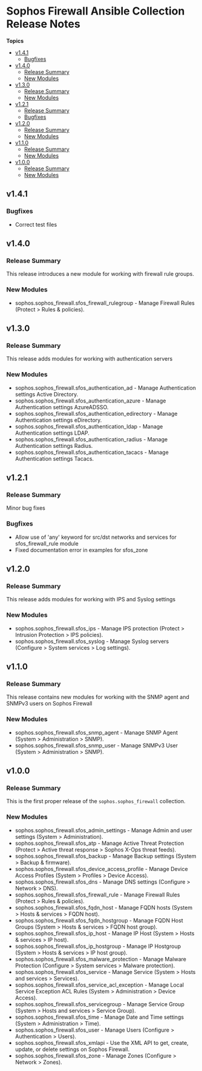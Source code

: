 # Sophos Firewall Ansible Collection Release Notes

**Topics**

- <a href="#v1-4-1">v1\.4\.1</a>
    - <a href="#bugfixes">Bugfixes</a>
- <a href="#v1-4-0">v1\.4\.0</a>
    - <a href="#release-summary">Release Summary</a>
    - <a href="#new-modules">New Modules</a>
- <a href="#v1-3-0">v1\.3\.0</a>
    - <a href="#release-summary-1">Release Summary</a>
    - <a href="#new-modules-1">New Modules</a>
- <a href="#v1-2-1">v1\.2\.1</a>
    - <a href="#release-summary-2">Release Summary</a>
    - <a href="#bugfixes-1">Bugfixes</a>
- <a href="#v1-2-0">v1\.2\.0</a>
    - <a href="#release-summary-3">Release Summary</a>
    - <a href="#new-modules-2">New Modules</a>
- <a href="#v1-1-0">v1\.1\.0</a>
    - <a href="#release-summary-4">Release Summary</a>
    - <a href="#new-modules-3">New Modules</a>
- <a href="#v1-0-0">v1\.0\.0</a>
    - <a href="#release-summary-5">Release Summary</a>
    - <a href="#new-modules-4">New Modules</a>

<a id="v1-4-1"></a>
## v1\.4\.1

<a id="bugfixes"></a>
### Bugfixes

* Correct test files

<a id="v1-4-0"></a>
## v1\.4\.0

<a id="release-summary"></a>
### Release Summary

This release introduces a new module for working with firewall rule groups\.

<a id="new-modules"></a>
### New Modules

* sophos\.sophos\_firewall\.sfos\_firewall\_rulegroup \- Manage Firewall Rules \(Protect \> Rules \& policies\)\.

<a id="v1-3-0"></a>
## v1\.3\.0

<a id="release-summary-1"></a>
### Release Summary

This release adds modules for working with authentication servers

<a id="new-modules-1"></a>
### New Modules

* sophos\.sophos\_firewall\.sfos\_authentication\_ad \- Manage Authentication settings Active Directory\.
* sophos\.sophos\_firewall\.sfos\_authentication\_azure \- Manage Authentication settings AzureADSSO\.
* sophos\.sophos\_firewall\.sfos\_authentication\_edirectory \- Manage Authentication settings eDirectory\.
* sophos\.sophos\_firewall\.sfos\_authentication\_ldap \- Manage Authentication settings LDAP\.
* sophos\.sophos\_firewall\.sfos\_authentication\_radius \- Manage Authentication settings Radius\.
* sophos\.sophos\_firewall\.sfos\_authentication\_tacacs \- Manage Authentication settings Tacacs\.

<a id="v1-2-1"></a>
## v1\.2\.1

<a id="release-summary-2"></a>
### Release Summary

Minor bug fixes

<a id="bugfixes-1"></a>
### Bugfixes

* Allow use of \'any\' keyword for src/dst networks and services for sfos\_firewall\_rule module
* Fixed documentation error in examples for sfos\_zone

<a id="v1-2-0"></a>
## v1\.2\.0

<a id="release-summary-3"></a>
### Release Summary

This release adds modules for working with IPS and Syslog settings

<a id="new-modules-2"></a>
### New Modules

* sophos\.sophos\_firewall\.sfos\_ips \- Manage IPS protection \(Protect \> Intrusion Protection \> IPS policies\)\.
* sophos\.sophos\_firewall\.sfos\_syslog \- Manage Syslog servers \(Configure \> System services \> Log settings\)\.

<a id="v1-1-0"></a>
## v1\.1\.0

<a id="release-summary-4"></a>
### Release Summary

This release contains new modules for working with the SNMP agent and SNMPv3 users on Sophos Firewall

<a id="new-modules-3"></a>
### New Modules

* sophos\.sophos\_firewall\.sfos\_snmp\_agent \- Manage SNMP Agent \(System \> Administration \> SNMP\)\.
* sophos\.sophos\_firewall\.sfos\_snmp\_user \- Manage SNMPv3 User \(System \> Administration \> SNMP\)\.

<a id="v1-0-0"></a>
## v1\.0\.0

<a id="release-summary-5"></a>
### Release Summary

This is the first proper release of the <code>sophos\.sophos\_firewall</code> collection\.

<a id="new-modules-4"></a>
### New Modules

* sophos\.sophos\_firewall\.sfos\_admin\_settings \- Manage Admin and user settings \(System \> Administration\)\.
* sophos\.sophos\_firewall\.sfos\_atp \- Manage Active Threat Protection \(Protect \> Active threat response \> Sophos X\-Ops threat feeds\)\.
* sophos\.sophos\_firewall\.sfos\_backup \- Manage Backup settings \(System \> Backup \& firmware\)\.
* sophos\.sophos\_firewall\.sfos\_device\_access\_profile \- Manage Device Access Profiles \(System \> Profiles \> Device Access\)\.
* sophos\.sophos\_firewall\.sfos\_dns \- Manage DNS settings \(Configure \> Network \> DNS\)\.
* sophos\.sophos\_firewall\.sfos\_firewall\_rule \- Manage Firewall Rules \(Protect \> Rules \& policies\)\.
* sophos\.sophos\_firewall\.sfos\_fqdn\_host \- Manage FQDN hosts \(System \> Hosts \& services \> FQDN host\)\.
* sophos\.sophos\_firewall\.sfos\_fqdn\_hostgroup \- Manage FQDN Host Groups \(System \> Hosts \& services \> FQDN host group\)\.
* sophos\.sophos\_firewall\.sfos\_ip\_host \- Manage IP Host \(System \> Hosts \& services \> IP host\)\.
* sophos\.sophos\_firewall\.sfos\_ip\_hostgroup \- Manage IP Hostgroup \(System \> Hosts \& services \> IP host group\)\.
* sophos\.sophos\_firewall\.sfos\_malware\_protection \- Manage Malware Protection \(Configure \> System services \> Malware protection\)\.
* sophos\.sophos\_firewall\.sfos\_service \- Manage Service \(System \> Hosts and services \> Services\)\.
* sophos\.sophos\_firewall\.sfos\_service\_acl\_exception \- Manage Local Service Exception ACL Rules \(System \> Administration \> Device Access\)\.
* sophos\.sophos\_firewall\.sfos\_servicegroup \- Manage Service Group \(System \> Hosts and services \> Service Group\)\.
* sophos\.sophos\_firewall\.sfos\_time \- Manage Date and Time settings \(System \> Administration \> Time\)\.
* sophos\.sophos\_firewall\.sfos\_user \- Manage Users \(Configure \> Authentication \> Users\)\.
* sophos\.sophos\_firewall\.sfos\_xmlapi \- Use the XML API to get\, create\, update\, or delete settings on Sophos Firewall\.
* sophos\.sophos\_firewall\.sfos\_zone \- Manage Zones \(Configure \> Network \> Zones\)\.
